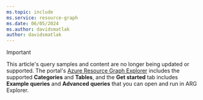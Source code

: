 ```yaml
---
ms.topic: include
ms.service: resource-graph
ms.date: 06/05/2024
ms.author: davidsmatlak
author: davidsmatlak
---
```


> [!IMPORTANT]
> This article's query samples and content are no longer being updated or supported. The portal's [Azure Resource Graph Explorer](https://portal.azure.com/#view/HubsExtension/ArgQueryBlade) includes the supported **Categories** and **Tables**, and the **Get started** tab includes **Example queries** and **Advanced queries** that you can open and run in ARG Explorer.
